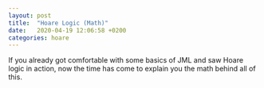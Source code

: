```yaml
---
layout: post
title:  "Hoare Logic (Math)"
date:   2020-04-19 12:06:58 +0200
categories: hoare
---
```


If you already got comfortable with some basics of JML and saw Hoare logic in action, now the time has come to explain you the math behind all of this.

